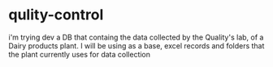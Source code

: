 # qulity-control
i'm trying dev a DB that containg the data collected by the Quality's lab, of a Dairy products plant.  I will be using as a base, excel records and folders that the plant currently uses for data collection
